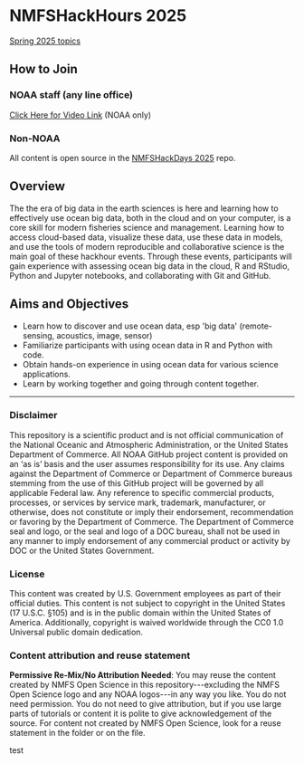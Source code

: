 # NMFSHackHours 2025

[Spring 2025 topics](https://nmfs-opensci.github.io/NMFSHackDays-2025/)

## How to Join

### NOAA staff (any line office)

[Click Here for Video Link](https://docs.google.com/document/d/15Wu28DGDKNsdQmW5yuFd3JJuUSn91HFxCEb3dqPxYcs/edit?usp=sharing) (NOAA only)

### Non-NOAA

All content is open source in the [NMFSHackDays 2025](https://github.com/nmfs-opensci/nmfshackdays-2025) repo.

## Overview

The the era of big data in the earth sciences is here and learning how to effectively use ocean big data, both in the cloud and on your computer, is a core skill for modern fisheries science and management. Learning how to access cloud-based data, visualize these data, use these data in models, and use the tools of modern reproducible and collaborative science is the main goal of these hackhour events. Through these events, participants will gain experience with assessing ocean big data in the cloud, R and RStudio, Python and Jupyter notebooks, and collaborating with Git and GitHub. 

## Aims and Objectives

* Learn how to discover and use ocean data, esp 'big data' (remote-sensing, acoustics, image, sensor)
* Familiarize participants with using ocean data in R and Python with code. 
* Obtain hands-on experience in using ocean data for various science applications.
* Learn by working together and going through content together.

<hr>

### Disclaimer

This repository is a scientific product and is not official communication of the National Oceanic and Atmospheric Administration, or the United States Department of Commerce. All NOAA GitHub project content is provided on an ‘as is’ basis and the user assumes responsibility for its use. Any claims against the Department of Commerce or Department of Commerce bureaus stemming from the use of this GitHub project will be governed by all applicable Federal law. Any reference to specific commercial products, processes, or services by service mark, trademark, manufacturer, or otherwise, does not constitute or imply their endorsement, recommendation or favoring by the Department of Commerce. The Department of Commerce seal and logo, or the seal and logo of a DOC bureau, shall not be used in any manner to imply endorsement of any commercial product or activity by DOC or the United States Government.

### License

This content was created by U.S. Government employees as part of their official duties. This content is not subject to copyright in the United States (17 U.S.C. §105) and is in the public domain within the United States of America. Additionally, copyright is waived worldwide through the CC0 1.0 Universal public domain dedication.

### Content attribution and reuse statement

**Permissive Re-Mix/No Attribution Needed**: You may reuse the content created by NMFS Open Science in this repository---excluding the NMFS Open Science logo and any NOAA logos---in any way you like. You do not need permission. You do not need to give attribution, but if you use large parts of tutorials or content it is polite to give acknowledgement of the source. For content not created by NMFS Open Science, look for a reuse statement in the folder or on the file.

test
